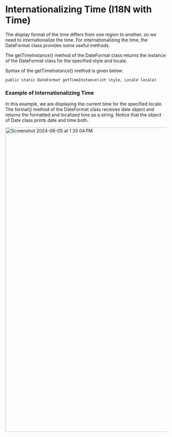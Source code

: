 # Internationalizing Time (I18N with Time)

The display format of the time differs from one region to another, so we need to internationalize the time. For internationalizing the time, the DateFormat class provides some useful 
methods.

The getTimeInstance() method of the DateFormat class returns the instance of the DateFormat class for the specified style and locale.

Syntax of the getTimeInstance() method is given below:

    public static DateFormat getTimeInstance(int style, Locale locale)

### Example of Internationalizing Time

In this example, we are displaying the current time for the specified locale. The format() method of the DateFormat class receives date object and returns the formatted and localized 
time as a string. Notice that the object of Date class prints date and time both.

<img width="952" alt="Screenshot 2024-06-05 at 1 33 04 PM" src="https://github.com/Malobika8/GitDemo/assets/111234135/e782bd58-39a2-4070-b1d1-2517e2500feb">
